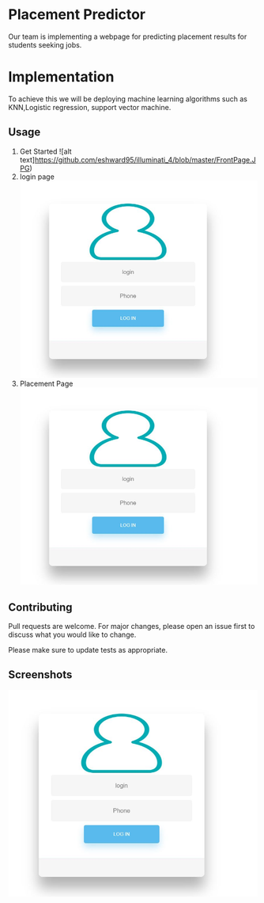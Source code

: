# Placement Predictor

Our team is implementing a webpage for predicting placement results for students seeking jobs.

# Implementation 

To achieve this we will be deploying machine learning algorithms such as KNN,Logistic regression, support vector machine.

## Usage
1. Get Started
![alt text]https://github.com/eshward95/illuminati_4/blob/master/FrontPage.JPG)
2. login page
![alt text](https://github.com/eshward95/illuminati_4/blob/master/login.JPG)
3. Placement Page
![alt text](https://github.com/eshward95/illuminati_4/blob/master/login.JPG)
## Contributing
Pull requests are welcome. For major changes, please open an issue first to discuss what you would like to change.

Please make sure to update tests as appropriate.

## Screenshots
![alt text](https://github.com/eshward95/illuminati_4/blob/master/login.JPG)
